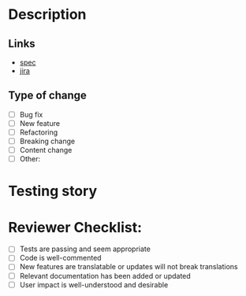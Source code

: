# Description

<!--
  A summary of the change, including any relevant motivation and context.

  If relevant, include a description both of the existing behavior and of the new behavior.
-->

## Links

<!--
  Any relevant links to external resources; ie, specification documents, jira
  items, related PRs, honeybadger errors, etc
-->

- [spec]()
- [jira]()

## Type of change

- [ ] Bug fix <!-- non-breaking change which fixes an issue -->
- [ ] New feature <!-- non-breaking change which adds functionality -->
- [ ] Refactoring <!-- no functional changes -->
- [ ] Breaking change <!-- fix or feature that would cause existing functionality to not work as expected -->
- [ ] Content change <!-- creation of new content or update to existing content -->
- [ ] Other:  <!-- please explain -->

# Testing story

<!--
  Does your change include appropriate tests?

  If so, please describe how the tests included in this PR are sufficient

  If not, please explain why this change does not need to be tested.
-->

# Reviewer Checklist:

- [ ] Tests are passing and seem appropriate
- [ ] Code is well-commented
- [ ] New features are translatable or updates will not break translations
- [ ] Relevant documentation has been added or updated
- [ ] User impact is well-understood and desirable
